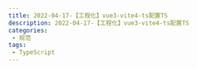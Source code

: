 ```yaml
---
title: 2022-04-17-【工程化】vue3-vite4-ts配置TS
description: 2022-04-17-【工程化】vue3-vite4-ts配置TS
categories: 
 - 规范
tags:
 - TypeScript
---
```

